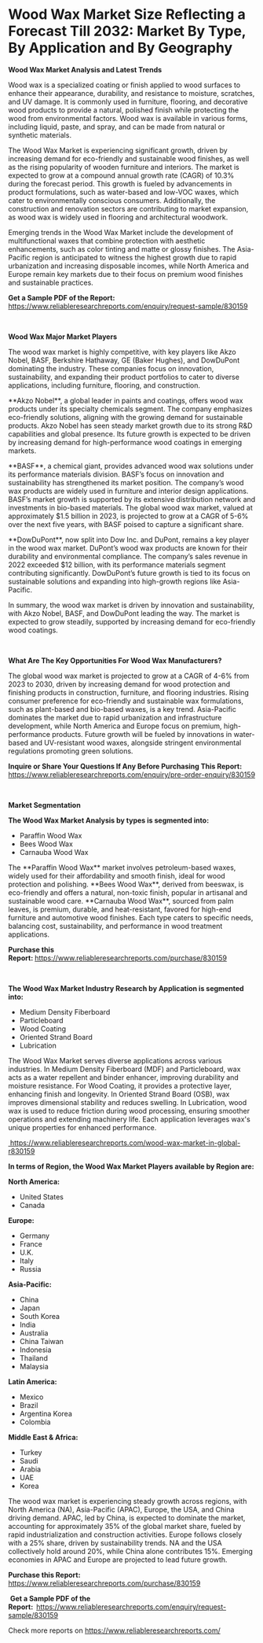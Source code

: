 <p><h1>Wood Wax Market Size Reflecting a Forecast Till 2032: Market By Type, By Application and By Geography</h1></p><p><strong>Wood Wax Market Analysis and Latest Trends</strong></p>
<p><p>Wood wax is a specialized coating or finish applied to wood surfaces to enhance their appearance, durability, and resistance to moisture, scratches, and UV damage. It is commonly used in furniture, flooring, and decorative wood products to provide a natural, polished finish while protecting the wood from environmental factors. Wood wax is available in various forms, including liquid, paste, and spray, and can be made from natural or synthetic materials.</p><p>The Wood Wax Market is experiencing significant growth, driven by increasing demand for eco-friendly and sustainable wood finishes, as well as the rising popularity of wooden furniture and interiors. The market is expected to grow at a compound annual growth rate (CAGR) of 10.3% during the forecast period. This growth is fueled by advancements in product formulations, such as water-based and low-VOC waxes, which cater to environmentally conscious consumers. Additionally, the construction and renovation sectors are contributing to market expansion, as wood wax is widely used in flooring and architectural woodwork.</p><p>Emerging trends in the Wood Wax Market include the development of multifunctional waxes that combine protection with aesthetic enhancements, such as color tinting and matte or glossy finishes. The Asia-Pacific region is anticipated to witness the highest growth due to rapid urbanization and increasing disposable incomes, while North America and Europe remain key markets due to their focus on premium wood finishes and sustainable practices.</p></p>
<p><strong>Get a Sample PDF of the Report:&nbsp;</strong> <a href="https://www.reliableresearchreports.com/enquiry/request-sample/830159?utm_campaign=2179&utm_medium=2&utm_source=Github&utm_content=ia&utm_term=26012025&utm_id=wood-wax">https://www.reliableresearchreports.com/enquiry/request-sample/830159</a></p>
<p>&nbsp;</p>
<p><strong>Wood Wax Major Market Players</strong></p>
<p><p>The wood wax market is highly competitive, with key players like Akzo Nobel, BASF, Berkshire Hathaway, GE (Baker Hughes), and DowDuPont dominating the industry. These companies focus on innovation, sustainability, and expanding their product portfolios to cater to diverse applications, including furniture, flooring, and construction.</p><p>**Akzo Nobel**, a global leader in paints and coatings, offers wood wax products under its specialty chemicals segment. The company emphasizes eco-friendly solutions, aligning with the growing demand for sustainable products. Akzo Nobel has seen steady market growth due to its strong R&D capabilities and global presence. Its future growth is expected to be driven by increasing demand for high-performance wood coatings in emerging markets.</p><p>**BASF**, a chemical giant, provides advanced wood wax solutions under its performance materials division. BASF’s focus on innovation and sustainability has strengthened its market position. The company’s wood wax products are widely used in furniture and interior design applications. BASF’s market growth is supported by its extensive distribution network and investments in bio-based materials. The global wood wax market, valued at approximately $1.5 billion in 2023, is projected to grow at a CAGR of 5-6% over the next five years, with BASF poised to capture a significant share.</p><p>**DowDuPont**, now split into Dow Inc. and DuPont, remains a key player in the wood wax market. DuPont’s wood wax products are known for their durability and environmental compliance. The company’s sales revenue in 2022 exceeded $12 billion, with its performance materials segment contributing significantly. DowDuPont’s future growth is tied to its focus on sustainable solutions and expanding into high-growth regions like Asia-Pacific.</p><p>In summary, the wood wax market is driven by innovation and sustainability, with Akzo Nobel, BASF, and DowDuPont leading the way. The market is expected to grow steadily, supported by increasing demand for eco-friendly wood coatings.</p></p>
<p>&nbsp;</p>
<p><strong>What Are The Key Opportunities For Wood Wax Manufacturers?</strong></p>
<p><p>The global wood wax market is projected to grow at a CAGR of 4-6% from 2023 to 2030, driven by increasing demand for wood protection and finishing products in construction, furniture, and flooring industries. Rising consumer preference for eco-friendly and sustainable wax formulations, such as plant-based and bio-based waxes, is a key trend. Asia-Pacific dominates the market due to rapid urbanization and infrastructure development, while North America and Europe focus on premium, high-performance products. Future growth will be fueled by innovations in water-based and UV-resistant wood waxes, alongside stringent environmental regulations promoting green solutions.</p></p>
<p><strong>Inquire or Share Your Questions If Any Before Purchasing This Report:</strong> <a href="https://www.reliableresearchreports.com/enquiry/pre-order-enquiry/830159?utm_campaign=2179&utm_medium=2&utm_source=Github&utm_content=ia&utm_term=26012025&utm_id=wood-wax">https://www.reliableresearchreports.com/enquiry/pre-order-enquiry/830159</a></p>
<p>&nbsp;</p>
<p><strong>Market Segmentation</strong></p>
<p><strong>The Wood Wax Market Analysis by types is segmented into:</strong></p>
<p><ul><li>Paraffin Wood Wax</li><li>Bees Wood Wax</li><li>Carnauba Wood Wax</li></ul></p>
<p><p>The **Paraffin Wood Wax** market involves petroleum-based waxes, widely used for their affordability and smooth finish, ideal for wood protection and polishing. **Bees Wood Wax**, derived from beeswax, is eco-friendly and offers a natural, non-toxic finish, popular in artisanal and sustainable wood care. **Carnauba Wood Wax**, sourced from palm leaves, is premium, durable, and heat-resistant, favored for high-end furniture and automotive wood finishes. Each type caters to specific needs, balancing cost, sustainability, and performance in wood treatment applications.</p></p>
<p><strong>Purchase this Report:&nbsp;</strong><a href="https://www.reliableresearchreports.com/purchase/830159?utm_campaign=2179&utm_medium=2&utm_source=Github&utm_content=ia&utm_term=26012025&utm_id=wood-wax">https://www.reliableresearchreports.com/purchase/830159</a></p>
<p>&nbsp;</p>
<p><strong>The Wood Wax Market Industry Research by Application is segmented into:</strong></p>
<p><ul><li>Medium Density Fiberboard</li><li>Particleboard</li><li>Wood Coating</li><li>Oriented Strand Board</li><li>Lubrication</li></ul></p>
<p><p>The Wood Wax Market serves diverse applications across various industries. In Medium Density Fiberboard (MDF) and Particleboard, wax acts as a water repellent and binder enhancer, improving durability and moisture resistance. For Wood Coating, it provides a protective layer, enhancing finish and longevity. In Oriented Strand Board (OSB), wax improves dimensional stability and reduces swelling. In Lubrication, wood wax is used to reduce friction during wood processing, ensuring smoother operations and extending machinery life. Each application leverages wax's unique properties for enhanced performance.</p></p>
<p><a href="https://www.reliableresearchreports.com/wood-wax-market-in-global-r830159?utm_campaign=2179&utm_medium=2&utm_source=Github&utm_content=ia&utm_term=26012025&utm_id=wood-wax">&nbsp;https://www.reliableresearchreports.com/wood-wax-market-in-global-r830159</a></p>
<p><strong>In terms of Region, the Wood Wax Market Players available by Region are:</strong></p>
<p>
    <p> <strong> North America: </strong>
        <ul>
            <li>United States</li>
            <li>Canada</li>
        </ul>
        </p> 
    <p> <strong> Europe: </strong>
        <ul>
            <li>Germany</li>
            <li>France</li>
            <li>U.K.</li>
            <li>Italy</li>
            <li>Russia</li>
        </ul>
        </p> 
    <p> <strong> Asia-Pacific: </strong>
        <ul>
            <li>China</li>
            <li>Japan</li>
            <li>South Korea</li>
            <li>India</li>
            <li>Australia</li>
            <li>China Taiwan</li>
            <li>Indonesia</li>
            <li>Thailand</li>
            <li>Malaysia</li>
        </ul>
        </p> 
    <p> <strong> Latin America: </strong>
        <ul>
            <li>Mexico</li>
            <li>Brazil</li>
            <li>Argentina Korea</li>
            <li>Colombia</li>
        </ul>
        </p> 
    <p> <strong> Middle East & Africa: </strong>
        <ul>
            <li>Turkey</li>
            <li>Saudi</li>
            <li>Arabia</li>
            <li>UAE</li>
            <li>Korea</li>
        </ul>
    </p>
    </p>
<p><p>The wood wax market is experiencing steady growth across regions, with North America (NA), Asia-Pacific (APAC), Europe, the USA, and China driving demand. APAC, led by China, is expected to dominate the market, accounting for approximately 35% of the global market share, fueled by rapid industrialization and construction activities. Europe follows closely with a 25% share, driven by sustainability trends. NA and the USA collectively hold around 20%, while China alone contributes 15%. Emerging economies in APAC and Europe are projected to lead future growth.</p></p>
<p><strong>Purchase this Report: </strong><a href="https://www.reliableresearchreports.com/purchase/830159?utm_campaign=2179&utm_medium=2&utm_source=Github&utm_content=ia&utm_term=26012025&utm_id=wood-wax">https://www.reliableresearchreports.com/purchase/830159</a></p>
<p>&nbsp;<strong>Get a Sample PDF of the Report:&nbsp;&nbsp;</strong><a href="https://www.reliableresearchreports.com/enquiry/request-sample/830159?utm_campaign=2179&utm_medium=2&utm_source=Github&utm_content=ia&utm_term=26012025&utm_id=wood-wax">https://www.reliableresearchreports.com/enquiry/request-sample/830159</a></p>
<p><strong></strong></p>
<p>Check more reports on <a href="https://www.reliableresearchreports.com/?utm_campaign=2179&utm_medium=2&utm_source=Github&utm_content=ia&utm_term=26012025&utm_id=wood-wax">https://www.reliableresearchreports.com/</a></p>